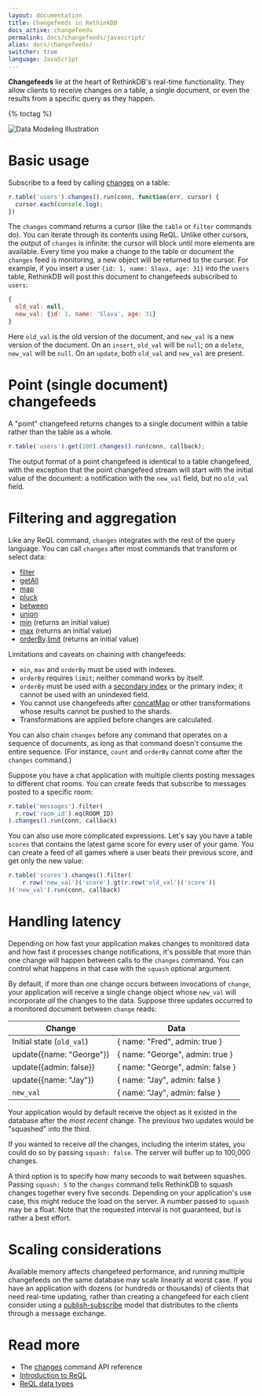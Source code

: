 ```yaml
---
layout: documentation
title: Changefeeds in RethinkDB
docs_active: changefeeds
permalink: docs/changefeeds/javascript/
alias: docs/changefeeds/
switcher: true
language: JavaScript
---
```


**Changefeeds** lie at the heart of RethinkDB's real-time functionality. They allow clients to receive changes on a table, a single document, or even the results from a specific query as they happen. 

{% toctag %}

<img alt="Data Modeling Illustration" class="api_command_illustration"
    src="/assets/images/docs/api_illustrations/change-feeds.png" />

# Basic usage #

Subscribe to a feed by calling [changes](/api/javascript/changes) on a table:

```js
r.table('users').changes().run(conn, function(err, cursor) {
  cursor.each(console.log);
})
```

The `changes` command returns a cursor (like the `table` or `filter` commands do). You can iterate through its contents using ReQL. Unlike other cursors, the output of `changes` is infinite: the cursor will block until more elements are available. Every time you make a change to the table or document the `changes` feed is monitoring, a new object will be returned to the cursor. For example, if you insert a user `{id: 1, name: Slava, age: 31}` into the `users` table, RethinkDB will post this document to changefeeds subscribed to `users`:

```js
{
  old_val: null,
  new_val: {id: 1, name: 'Slava', age: 31}
}
```

Here `old_val` is the old version of the document, and `new_val` is a new version of the document. On an `insert`, `old_val` will be `null`; on a `delete`, `new_val` will be `null`. On an `update`, both  `old_val` and `new_val` are present.

# Point (single document) changefeeds #

A "point" changefeed returns changes to a single document within a table rather than the table as a whole.

```js
r.table('users').get(100).changes().run(conn, callback);
```

The output format of a point changefeed is identical to a table changefeed, with the exception that the point changefeed stream will start with the initial value of the document: a notification with the `new_val` field, but no `old_val` field.

# Filtering and aggregation #

Like any ReQL command, `changes` integrates with the rest of the query language. You can call `changes` after most commands that transform or select data:

* [filter](/api/javascript/filter)
* [getAll](/api/javascript/get_all)
* [map](/api/javascript/map)
* [pluck](/api/javascript/pluck)
* [between](/api/javascript/between)
* [union](/api/javascript/union)
* [min](/api/javascript/min) (returns an initial value)
* [max](/api/javascript/max) (returns an initial value)
* [orderBy](/api/javascript/order_by).[limit](/api/javascript/limit) (returns an initial value)

Limitations and caveats on chaining with changefeeds:

* `min`, `max` and `orderBy` must be used with indexes.
* `orderBy` requires `limit`; neither command works by itself.
* `orderBy` must be used with a [secondary index](/docs/secondary-indexes/javascript) or the primary index; it cannot be used with an unindexed field.
* You cannot use changefeeds after [concatMap](/api/javascript/concat_map) or other transformations whose results cannot be pushed to the shards.
* Transformations are applied before changes are calculated.

You can also chain `changes` before any command that operates on a sequence of documents, as long as that command doesn't consume the entire sequence. (For instance, `count` and `orderBy` cannot come after the `changes` command.)

Suppose you have a chat application with multiple clients posting messages to different chat rooms. You can create feeds that subscribe to messages posted to a specific room:

```js
r.table('messages').filter(
  r.row('room_id').eq(ROOM_ID)
).changes().run(conn, callback)
```

You can also use more complicated expressions. Let's say you have a table `scores` that contains the latest game score for every user of your game. You can create a feed of all games where a user beats their previous score, and get only the new value:

```js
r.table('scores').changes().filter(
    r.row('new_val')('score').gt(r.row('old_val')('score'))
)('new_val').run(conn, callback)
```

# Handling latency #

Depending on how fast your application makes changes to monitored data and how fast it processes change notifications, it's possible that more than one change will happen between calls to the `changes` command. You can control what happens in that case with the `squash` optional argument.

By default, if more than one change occurs between invocations of `change`, your application will receive a single change object whose `new_val` will incorporate *all* the changes to the data. Suppose three updates occurred to a monitored document between `change` reads:

| Change | Data |
| ----- | ------ |
| Initial state (`old_val`) |  { name: "Fred", admin: true } |
| update({name: "George"}) | { name: "George", admin: true } |
| update({admin: false}) | { name: "George", admin: false } |
| update({name: "Jay"}) | { name: "Jay", admin: false } |
| `new_val` | { name: "Jay", admin: false } |

Your application would by default receive the object as it existed in the database after the *most recent* change. The previous two updates would be "squashed" into the third.

If you wanted to receive *all* the changes, including the interim states, you could do so by passing `squash: false`. The server will buffer up to 100,000 changes.

A third option is to specify how many seconds to wait between squashes. Passing `squash: 5` to the `changes` command tells RethinkDB to squash changes together every five seconds. Depending on your application's use case, this might reduce the load on the server. A number passed to `squash` may be a float. Note that the requested interval is not guaranteed, but is rather a best effort.

# Scaling considerations #

Available memory affects changefeed performance, and running multiple changefeeds on the same database may scale linearly at worst case. If you have an application with dozens (or hundreds or thousands) of clients that need real-time updating, rather than creating a changefeed for each client consider using a [publish-subscribe][ps] model that distributes to the clients through a message exchange.

[ps]: /docs/publish-subscribe/javascript/

# Read more #

- The [changes](/api/javascript/changes) command API reference
- [Introduction to ReQL](/docs/introduction-to-reql/)
- [ReQL data types](/docs/data-types/)
